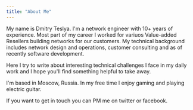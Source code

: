 ```yaml
---
title: "About Me"
---
```


My name is Dmitry Teslya. I'm a network engineer with 10+ years of experience. Most part of my career I worked for variuos Value-added Resellers building networks for our customers. My technical background includes network design and operations, customer consulting and as of recently software development.

Here I try to write about interesting technical challenges I face in my daily work and I hope you'll find something helpful to take away.

I'm based in Moscow, Russia. In my free time I enjoy gaming and playing electric guitar.

If you want to get in touch you can PM me on twitter or facebook.